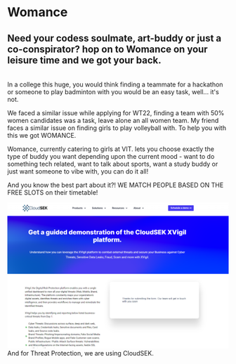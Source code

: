 # Womance
## Need your codess soulmate, art-buddy or just a co-conspirator? hop on to Womance on your leisure time and we got your back. 

<br>
In a college this huge, you would think finding a teammate for a hackathon or someone to play badminton with you would be an easy task, well... it's not.

We faced a similar issue while applying for WT22, finding a team with 50% women candidates was a task, leave alone an all women team. My friend faces a similar issue on finding girls to play volleyball with. To help you with this we got WOMANCE.

Womance, currently catering to girls at VIT. lets you choose exactly the type of buddy you want depending upon the current mood - want to do something tech related, want to talk about sports, want a study buddy or just want someone to vibe with, you can do it all!

And you know the best part about it?! WE MATCH PEOPLE BASED ON THE FREE SLOTS on their timetable!

![CloudSEK](img/cloudSEK1.PNG)
And for Threat Protection, we are using CloudSEK.
